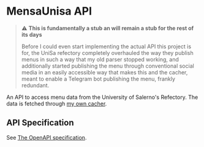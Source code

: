 # MensaUnisa API

> ⚠️ **This is fundamentally a stub an will remain a stub for the rest of its days**
>
> Before I could even start implementing the actual API
> this project is for, the UniSa refectory completely overhauled
> the way they publish menus in such a way that my old parser stopped
> working, and additionally started publishing the menu through conventional
> social media in an easily accessible way that makes this and the cacher,
> meant to enable a Telegram bot publishing the menu, frankly redundant.

An API to access menu data from the University of Salerno's Refectory. The data
is fetched through [my own cacher](https://github.com/Zekromaster/MensaUnisa-Cacher).

## API Specification
See [The OpenAPI specification](https://docs.mensaunisa.zekromaster.net).